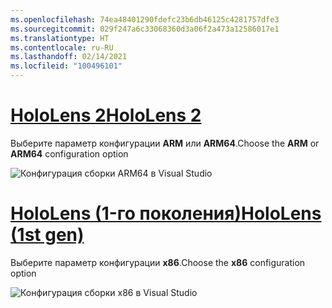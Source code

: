 ```yaml
---
ms.openlocfilehash: 74ea48401290fdefc23b6db46125c4281757dfe3
ms.sourcegitcommit: 029f247a6c33068360d3a06f2a473a12586017e1
ms.translationtype: HT
ms.contentlocale: ru-RU
ms.lasthandoff: 02/14/2021
ms.locfileid: "100496101"
---
```

# <a name="hololens-2"></a>[<span data-ttu-id="b39ba-101">HoloLens 2</span><span class="sxs-lookup"><span data-stu-id="b39ba-101">HoloLens 2</span></span>](#tab/hl2)

<span data-ttu-id="b39ba-102">Выберите параметр конфигурации **ARM** или **ARM64**.</span><span class="sxs-lookup"><span data-stu-id="b39ba-102">Choose the **ARM** or **ARM64** configuration option</span></span>

![Конфигурация сборки ARM64 в Visual Studio](../images/arm64setting.png)

# <a name="hololens-1st-gen"></a>[<span data-ttu-id="b39ba-104">HoloLens (1-го поколения)</span><span class="sxs-lookup"><span data-stu-id="b39ba-104">HoloLens (1st gen)</span></span>](#tab/hl)

<span data-ttu-id="b39ba-105">Выберите параметр конфигурации **x86**.</span><span class="sxs-lookup"><span data-stu-id="b39ba-105">Choose the **x86** configuration option</span></span>

![Конфигурация сборки x86 в Visual Studio](../images/x86setting.png)